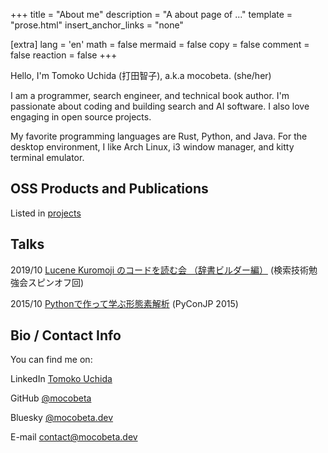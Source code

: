 +++
title = "About me"
description = "A about page of ..."
template = "prose.html"
insert_anchor_links = "none"

[extra]
lang = 'en'
math = false
mermaid = false
copy = false
comment = false
reaction = false
+++

Hello, I'm Tomoko Uchida (打田智子), a.k.a mocobeta. (she/her)

I am a programmer, search engineer, and technical book author. I'm passionate about coding and building search and AI software. I also love engaging in open source projects.

My favorite programming languages are Rust, Python, and Java. For the desktop environment, I like Arch Linux, i3 window manager, and kitty terminal emulator.

## OSS Products and Publications

Listed in [projects](/projects)

## Talks

2019/10 [Lucene Kuromoji のコードを読む会 （辞書ビルダー編）](https://speakerdeck.com/mocobeta/lucene-kuromoji-nokodowodu-muhui-ci-shu-birudabian) (検索技術勉強会スピンオフ回)

2015/10 [Pythonで作って学ぶ形態素解析](https://speakerdeck.com/mocobeta/pythondezuo-tutexue-buxing-tai-su-jie-xi) (PyConJP 2015)

## Bio / Contact Info

You can find me on:

LinkedIn [Tomoko Uchida](https://www.linkedin.com/in/tomoko-uchida-643195249/)

GitHub [@mocobeta](https://github.com/mocobeta)

Bluesky [@mocobeta.dev](https://bsky.app/profile/mocobeta.dev)

E-mail [contact@mocobeta.dev](mailto:contact@mocobeta.dev)

